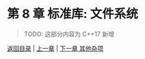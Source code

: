 # 第 8 章 标准库: 文件系统

> TODO: 这部分内容为 C++17 新增

[返回目录](./toc.md) | [上一章](./07-thread.md) | [下一章 其他杂项](./09-others.md)